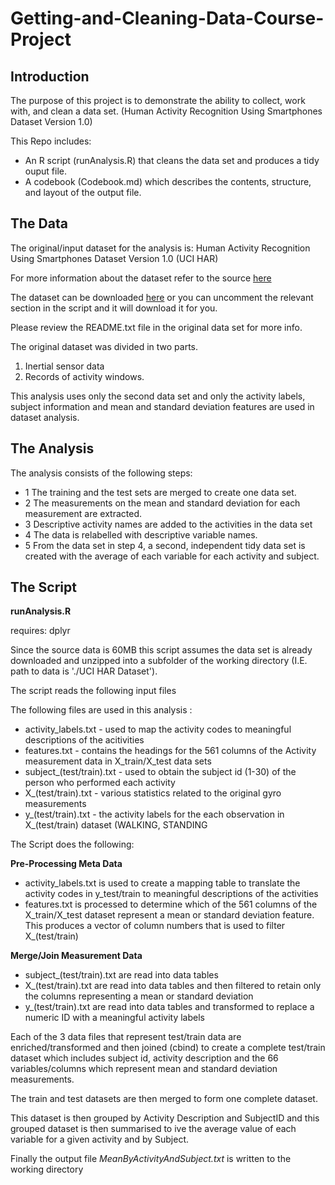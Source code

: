 # Getting-and-Cleaning-Data-Course-Project

## Introduction

The purpose of this project is to demonstrate the ability to collect, work with, and clean a data set. (Human Activity Recognition Using Smartphones Dataset Version 1.0)

This Repo includes:

* An R script (runAnalysis.R) that cleans the data set and produces a tidy ouput file.
* A codebook (Codebook.md) which describes the contents, structure, and layout of the output file.

## The Data  

The original/input dataset for the analysis is: Human Activity Recognition Using Smartphones Dataset Version 1.0 (UCI HAR) 

For more information about the dataset refer to the source 
<a href='http://archive.ics.uci.edu/ml/datasets/Human+Activity+Recognition+Using+Smartphones'>here</a>

The dataset can be downloaded <a href='https://d396qusza40orc.cloudfront.net/getdata%2Fprojectfiles%2FUCI%20HAR%20Dataset.zip'>here</a> or you can uncomment the relevant section in the script and it will download it for you. 

Please review the  README.txt file in the original data set for more info.

The original dataset was divided in two parts.

1. Inertial sensor data 
2. Records of activity windows. 

This analysis uses only the second data set and only the activity labels, subject information and mean and standard deviation features are used in dataset analysis. 

## The Analysis 

The analysis consists of the following steps:
* 1 The training and the test sets are merged  to create one data set.
* 2 The measurements on the mean and standard deviation for each measurement are extracted.
* 3 Descriptive activity names are added to the activities in the data set
* 4 The data is relabelled with  descriptive variable names.
* 5 From the data set in step 4, a second, independent tidy data set is created with the average of each variable for each activity and subject.


## The Script 
**runAnalysis.R**
 
requires: dplyr
 
Since the source data is 60MB this script assumes the data set is already downloaded and unzipped into a subfolder of the working directory (I.E. path to data is './UCI HAR Dataset').

The script reads the following input files 

The following files are used in this  analysis : 
* activity_labels.txt  -  used to map the activity codes to meaningful descriptions of the acitivities 
* features.txt -  contains the headings for the 561 columns of the Activity measurement data in X_train/X_test data sets
* subject_(test/train).txt - used to obtain the subject id (1-30) of the person who performed each activity 
* X_(test/train).txt - various statistics related to the original gyro measurements 
* y_(test/train).txt - the activity labels for the each observation in X_(test/train) dataset (WALKING, STANDING 

The Script does the following:

**Pre-Processing Meta Data**

* activity_labels.txt is used to create a mapping table to translate the activity codes in y_test/train to meaningful descriptions of the activities 
* features.txt is processed to determine which of the 561 columns of the X_train/X_test dataset represent a mean or standard deviation feature. This produces a vector of column numbers that is used to filter X_(test/train)

**Merge/Join Measurement Data**

* subject_(test/train).txt are read into data tables 
* X_(test/train).txt are read into data tables and then filtered to retain only the columns representing a mean or standard deviation
* y_(test/train).txt are read into data tables and transformed to replace a numeric ID with a meaningful activity labels  

Each of the 3 data files that represent test/train data are enriched/transformed and then joined (cbind) to create a complete test/train dataset which includes subject id, activity description and the 66 variables/columns which represent mean and standard deviation measurements.

The train and test datasets are then merged to form one complete dataset.

This dataset is then grouped by Activity Description and SubjectID and this grouped dataset is then summarised to ive the average value of each variable for a given activity and by Subject.

Finally the output file <i>MeanByActivityAndSubject.txt</i> is written to the working directory 

